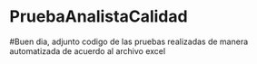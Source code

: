 # PruebaAnalistaCalidad
#Buen dia, adjunto codigo de las pruebas realizadas de manera automatizada de acuerdo al archivo excel 
